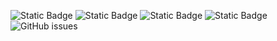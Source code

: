 ![Static Badge](https://img.shields.io/badge/blacklists-60-000000) ![Static Badge](https://img.shields.io/badge/blacklisted-3179454-cc0000) ![Static Badge](https://img.shields.io/badge/whitelisted-2242-00CC00) ![Static Badge](https://img.shields.io/badge/streaming_blacklist-28106-000000) ![GitHub issues](https://img.shields.io/github/issues/fabriziosalmi/blacklists)
